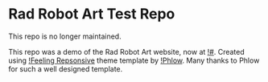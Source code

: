 # Rad Robot Art Test Repo

This repo is no longer maintained. 

This repo was a demo of the Rad Robot Art website, now at [!#](https://github.com/radrobotart/site).
Created using [!Feeling Repsonsive](https://github.com/Phlow/feeling-responsive) theme template by [!Phlow](https://github.com/phlow).
Many thanks to Phlow for such a well designed template.
